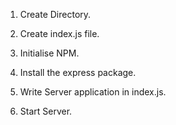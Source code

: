 1. Create Directory.

2. Create index.js file.

3. Initialise NPM.

4. Install the express package.

5. Write Server application in index.js.

6. Start Server.